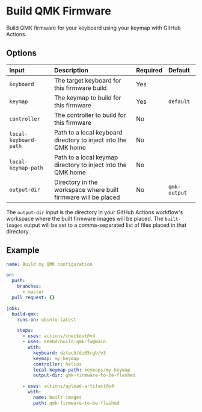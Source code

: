 # Build QMK Firmware

Build QMK firmware for your keyboard using your keymap with GitHub Actions.

## Options

| Input                 | Description                                                    | Required | Default      |
|:----------------------|:---------------------------------------------------------------|:---------|:-------------|
| `keyboard`            | The target keyboard for this firmware build                    | Yes      |              |
| `keymap`              | The keymap to build for this firmware                          | Yes      | `default`    |
| `controller`          | The controller to build for this firmware                      | No       |              |
| `local-keyboard-path` | Path to a local keyboard directory to inject into the QMK home | No       | ` `          |
| `local-keymap-path`   | Path to a local keymap directory to inject into the QMK home   | No       | ` `          |
| `output-dir`          | Directory in the workspace where built firmware will be placed | No       | `qmk-output` |

The `output-dir` input is the directory in your GitHub Actions workflow's
workspace where the built firmware images will be placed. The `built-images`
output will be set to a comma-separated list of files placed in that directory.

## Example

```yaml
name: Build my QMK configuration

on:
  push:
    branches:
      - master
  pull_request: {}

jobs:
  build-qmk:
    runs-on: ubuntu-latest

    steps:
      - uses: actions/checkout@v4
      - uses: keebd/build-qmk-fw@main
        with:
          keyboard: dztech/dz65rgb/v3
          keymap: my-keymap
          controller: helios
          local-keymap-path: keymaps/my-keymap
          output-dir: qmk-firmware-to-be-flashed

      - uses: actions/upload-artifact@v4
        with:
          name: built-images
          path: qmk-firmware-to-be-flashed
```
